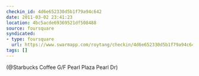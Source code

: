 ```yaml
---
checkin_id: 4d6e652330d5b1f79a94c642
date: 2011-03-02 23:41:23
location: 4bc5acde69369521df508488
source: foursquare
syndicated:
- type: foursquare
  url: https://www.swarmapp.com/roytang/checkin/4d6e652330d5b1f79a94c642
tags: []
---
```


 (@Starbucks Coffee G/F Pearl Plaza Pearl Dr)